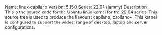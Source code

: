 Name:    linux-capilano
Version: 5.15.0
Series:  22.04 (jammy)
Description:
    This is the source code for the Ubuntu linux kernel for the 22.04 series. This
    source tree is used to produce the flavours: capilano, capilano~.
    This kernel is configured to support the widest range of desktop, laptop and
    server configurations.
